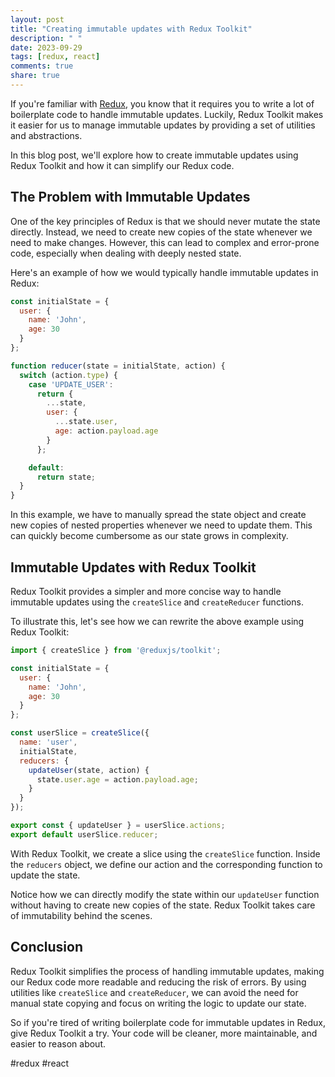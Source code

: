 ```yaml
---
layout: post
title: "Creating immutable updates with Redux Toolkit"
description: " "
date: 2023-09-29
tags: [redux, react]
comments: true
share: true
---
```


If you're familiar with [Redux](https://redux.js.org/), you know that it requires you to write a lot of boilerplate code to handle immutable updates. Luckily, Redux Toolkit makes it easier for us to manage immutable updates by providing a set of utilities and abstractions.

In this blog post, we'll explore how to create immutable updates using Redux Toolkit and how it can simplify our Redux code.

## The Problem with Immutable Updates

One of the key principles of Redux is that we should never mutate the state directly. Instead, we need to create new copies of the state whenever we need to make changes. However, this can lead to complex and error-prone code, especially when dealing with deeply nested state.

Here's an example of how we would typically handle immutable updates in Redux:

```javascript
const initialState = {
  user: {
    name: 'John',
    age: 30
  }
};

function reducer(state = initialState, action) {
  switch (action.type) {
    case 'UPDATE_USER':
      return {
        ...state,
        user: {
          ...state.user,
          age: action.payload.age
        }
      };

    default:
      return state;
  }
}
```

In this example, we have to manually spread the state object and create new copies of nested properties whenever we need to update them. This can quickly become cumbersome as our state grows in complexity.

## Immutable Updates with Redux Toolkit

Redux Toolkit provides a simpler and more concise way to handle immutable updates using the `createSlice` and `createReducer` functions.

To illustrate this, let's see how we can rewrite the above example using Redux Toolkit:

```javascript
import { createSlice } from '@reduxjs/toolkit';

const initialState = {
  user: {
    name: 'John',
    age: 30
  }
};

const userSlice = createSlice({
  name: 'user',
  initialState,
  reducers: {
    updateUser(state, action) {
      state.user.age = action.payload.age;
    }
  }
});

export const { updateUser } = userSlice.actions;
export default userSlice.reducer;
```

With Redux Toolkit, we create a slice using the `createSlice` function. Inside the `reducers` object, we define our action and the corresponding function to update the state.

Notice how we can directly modify the state within our `updateUser` function without having to create new copies of the state. Redux Toolkit takes care of immutability behind the scenes.

## Conclusion

Redux Toolkit simplifies the process of handling immutable updates, making our Redux code more readable and reducing the risk of errors. By using utilities like `createSlice` and `createReducer`, we can avoid the need for manual state copying and focus on writing the logic to update our state.

So if you're tired of writing boilerplate code for immutable updates in Redux, give Redux Toolkit a try. Your code will be cleaner, more maintainable, and easier to reason about.

#redux #react